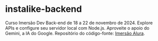 # instalike-backend
Curso Imersão Dev Back-end de 18 a 22 de novembro de 2024. Explore APIs e configure seu servidor local com Node.js. Aproveite o apoio do Gemini, a IA do Google.  Repositório do código-fonte: [Imersão Alura](https://cursos.alura.com.br/imersao).

